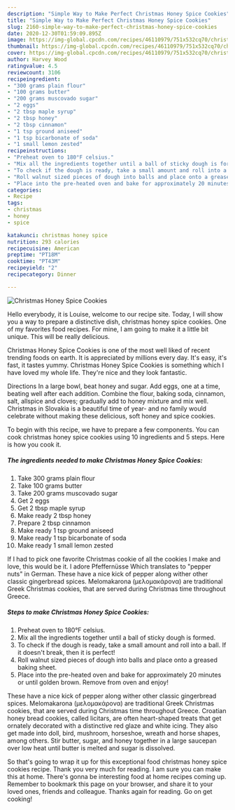 ```yaml
---
description: "Simple Way to Make Perfect Christmas Honey Spice Cookies"
title: "Simple Way to Make Perfect Christmas Honey Spice Cookies"
slug: 2160-simple-way-to-make-perfect-christmas-honey-spice-cookies
date: 2020-12-30T01:59:09.895Z
image: https://img-global.cpcdn.com/recipes/46110979/751x532cq70/christmas-honey-spice-cookies-recipe-main-photo.jpg
thumbnail: https://img-global.cpcdn.com/recipes/46110979/751x532cq70/christmas-honey-spice-cookies-recipe-main-photo.jpg
cover: https://img-global.cpcdn.com/recipes/46110979/751x532cq70/christmas-honey-spice-cookies-recipe-main-photo.jpg
author: Harvey Wood
ratingvalue: 4.5
reviewcount: 3106
recipeingredient:
- "300 grams plain flour"
- "100 grams butter"
- "200 grams muscovado sugar"
- "2 eggs"
- "2 tbsp maple syrup"
- "2 tbsp honey"
- "2 tbsp cinnamon"
- "1 tsp ground aniseed"
- "1 tsp bicarbonate of soda"
- "1 small lemon zested"
recipeinstructions:
- "Preheat oven to 180°F celsius."
- "Mix all the ingredients together until a ball of sticky dough is formed."
- "To check if the dough is ready, take a small amount and roll into a ball. If it doesn&#39;t break, then it is perfect!"
- "Roll walnut sized pieces of dough into balls and place onto a greased baking sheet."
- "Place into the pre-heated oven and bake for approximately 20 minutes or until golden brown. Remove from oven and enjoy!"
categories:
- Recipe
tags:
- christmas
- honey
- spice

katakunci: christmas honey spice 
nutrition: 293 calories
recipecuisine: American
preptime: "PT18M"
cooktime: "PT43M"
recipeyield: "2"
recipecategory: Dinner

---
```



![Christmas Honey Spice Cookies](https://img-global.cpcdn.com/recipes/46110979/751x532cq70/christmas-honey-spice-cookies-recipe-main-photo.jpg)

Hello everybody, it is Louise, welcome to our recipe site. Today, I will show you a way to prepare a distinctive dish, christmas honey spice cookies. One of my favorites food recipes. For mine, I am going to make it a little bit unique. This will be really delicious.

Christmas Honey Spice Cookies is one of the most well liked of recent trending foods on earth. It is appreciated by millions every day. It's easy, it's fast, it tastes yummy. Christmas Honey Spice Cookies is something which I have loved my whole life. They're nice and they look fantastic.

Directions In a large bowl, beat honey and sugar. Add eggs, one at a time, beating well after each addition. Combine the flour, baking soda, cinnamon, salt, allspice and cloves; gradually add to honey mixture and mix well. Christmas in Slovakia is a beautiful time of year- and no family would celebrate without making these delicious, soft honey and spice cookies.


To begin with this recipe, we have to prepare a few components. You can cook christmas honey spice cookies using 10 ingredients and 5 steps. Here is how you cook it.

<!--inarticleads1-->

##### The ingredients needed to make Christmas Honey Spice Cookies:

1. Take 300 grams plain flour
1. Take 100 grams butter
1. Take 200 grams muscovado sugar
1. Get 2 eggs
1. Get 2 tbsp maple syrup
1. Make ready 2 tbsp honey
1. Prepare 2 tbsp cinnamon
1. Make ready 1 tsp ground aniseed
1. Make ready 1 tsp bicarbonate of soda
1. Make ready 1 small lemon zested


If I had to pick one favorite Christmas cookie of all the cookies I make and love, this would be it. I adore Pfeffernüsse Which translates to &#34;pepper nuts&#34; in German. These have a nice kick of pepper along wither other classic gingerbread spices. Melomakarona (μελομακάρονα) are traditional Greek Christmas cookies, that are served during Christmas time throughout Greece. 

<!--inarticleads2-->

##### Steps to make Christmas Honey Spice Cookies:

1. Preheat oven to 180°F celsius.
1. Mix all the ingredients together until a ball of sticky dough is formed.
1. To check if the dough is ready, take a small amount and roll into a ball. If it doesn&#39;t break, then it is perfect!
1. Roll walnut sized pieces of dough into balls and place onto a greased baking sheet.
1. Place into the pre-heated oven and bake for approximately 20 minutes or until golden brown. Remove from oven and enjoy!


These have a nice kick of pepper along wither other classic gingerbread spices. Melomakarona (μελομακάρονα) are traditional Greek Christmas cookies, that are served during Christmas time throughout Greece. Croatian honey bread cookies, called licitars, are often heart-shaped treats that get ornately decorated with a distinctive red glaze and white icing. They also get made into doll, bird, mushroom, horseshoe, wreath and horse shapes, among others. Stir butter, sugar, and honey together in a large saucepan over low heat until butter is melted and sugar is dissolved. 

So that's going to wrap it up for this exceptional food christmas honey spice cookies recipe. Thank you very much for reading. I am sure you can make this at home. There's gonna be interesting food at home recipes coming up. Remember to bookmark this page on your browser, and share it to your loved ones, friends and colleague. Thanks again for reading. Go on get cooking!
